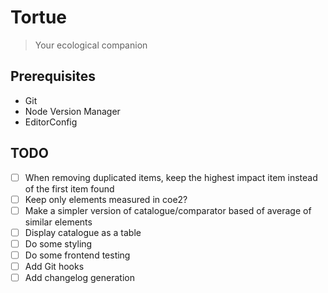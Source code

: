# Tortue

> Your ecological companion

## Prerequisites

- Git
- Node Version Manager
- EditorConfig

## TODO

- [ ] When removing duplicated items, keep the highest impact item instead of the first item found
- [ ] Keep only elements measured in coe2?
- [ ] Make a simpler version of catalogue/comparator based of average of similar elements
- [ ] Display catalogue as a table
- [ ] Do some styling
- [ ] Do some frontend testing
- [ ] Add Git hooks
- [ ] Add changelog generation
